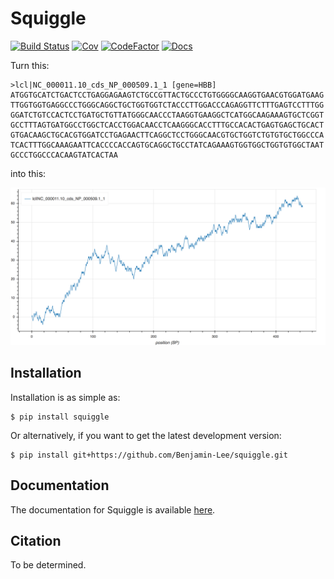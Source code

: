 # Squiggle

[![Build Status](https://travis-ci.org/Benjamin-Lee/squiggle.svg?branch=master)](https://travis-ci.org/Benjamin-Lee/squiggle)
[![Cov](https://codecov.io/gh/Benjamin-Lee/squiggle/branch/master/graph/badge.svg)](https://codecov.io/gh/Benjamin-Lee/squiggle)
[![CodeFactor](https://www.codefactor.io/repository/github/Benjamin-Lee/squiggle/badge)](https://www.codefactor.io/repository/github/Benjamin-Lee/squiggle/)
[![Docs](http://readthedocs.org/projects/freqgen/badge/?version=latest)](http://squiggle.readthedocs.io/en/latest/?badge=latest)

Turn this:

    >lcl|NC_000011.10_cds_NP_000509.1_1 [gene=HBB]
    ATGGTGCATCTGACTCCTGAGGAGAAGTCTGCCGTTACTGCCCTGTGGGGCAAGGTGAACGTGGATGAAG
    TTGGTGGTGAGGCCCTGGGCAGGCTGCTGGTGGTCTACCCTTGGACCCAGAGGTTCTTTGAGTCCTTTGG
    GGATCTGTCCACTCCTGATGCTGTTATGGGCAACCCTAAGGTGAAGGCTCATGGCAAGAAAGTGCTCGGT
    GCCTTTAGTGATGGCCTGGCTCACCTGGACAACCTCAAGGGCACCTTTGCCACACTGAGTGAGCTGCACT
    GTGACAAGCTGCACGTGGATCCTGAGAACTTCAGGCTCCTGGGCAACGTGCTGGTCTGTGTGCTGGCCCA
    TCACTTTGGCAAAGAATTCACCCCACCAGTGCAGGCTGCCTATCAGAAAGTGGTGGCTGGTGTGGCTAAT
    GCCCTGGCCCACAAGTATCACTAA

into this:

<p align ="center">
    <img src="/images/human_HBB_squiggle.png" alt="Human Squiggle" width="1000px"/>
</p>

## Installation

Installation is as simple as:

    $ pip install squiggle

Or alternatively, if you want to get the latest development version:

    $ pip install git+https://github.com/Benjamin-Lee/squiggle.git

## Documentation

The documentation for Squiggle is available [here](https://squiggle.readthedocs.io).

## Citation

To be determined.
